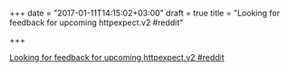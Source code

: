 +++
date = "2017-01-11T14:15:02+03:00"
draft = true
title = "Looking for feedback for upcoming httpexpect.v2  #reddit"

+++

<p><a href="https://t.co/ZNvhzsBzNB">Looking for feedback for upcoming httpexpect.v2  #reddit</a></p>
